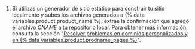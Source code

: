 1. Si utilizas un generador de sitio estático para construir tu sitio localmente y subes los archivos generados a {% data variables.product.product_name %}, extrae la confirmación que agregó el archivo _CNAME_ a tu repositorio local. Para obtener más información, consulta la sección "[Resolver problemas en dominios personalizados y en {% data variables.product.prodname_pages %}](/articles/troubleshooting-custom-domains-and-github-pages#cname-errors)".
